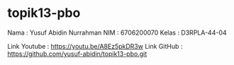 # topik13-pbo
Nama	: Yusuf Abidin Nurrahman
NIM	: 6706200070
Kelas	: D3RPLA-44-04

Link Youtube	: https://youtu.be/A8Ez5pkDR3w
Link GitHub	: https://github.com/yusuf-abidin/topik13-pbo.git
